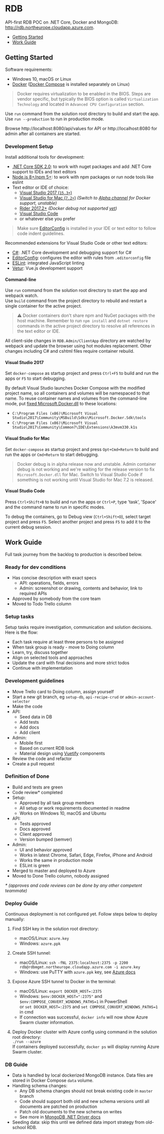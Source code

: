 # RDB
API-first RDB POC on .NET Core, Docker and MongoDB: http://rdb.northeurope.cloudapp.azure.com.

- [Getting Started](#getting-started)
- [Work Guide](#work-guide)








## Getting Started
Software requirements:
- Windows 10, macOS or Linux
- [Docker](https://www.docker.com/community-edition#/download) ([Docker Compose](https://github.com/docker/compose/releases) is installed separately on Linux)

> Docker requires virtualization to be enabled in the BIOS. Steps are vendor specific, but typically the BIOS option is called `Virtualization Technology` and located in `Advanced CPU Configuration` section.

Use `run` command from the solution root directory to build and start the app.  
Use `run --production` to run in production mode.

Browse http://localhost:8080/api/values for API or http://localhost:8080 for admin after all containers are started.

### Development Setup
Install additional tools for development:
- [.NET Core SDK 2.0](https://www.microsoft.com/net/core): to work with nuget packages and add .NET Core support to IDEs and text editors
- [Node.js 8+/npm 5+](https://nodejs.org/): to work with npm packages or run node tools like eslint
- Text editor or IDE of choice:
  - [Visual Studio 2017 (`15.3+`)](https://www.visualstudio.com/vs/)
  - [Visual Studio for Mac (`7.2+`)](https://www.visualstudio.com/vs/visual-studio-mac/) *(Switch to [Alpha channel](https://docs.microsoft.com/en-us/visualstudio/mac/update) for Docker support, unstable)*
  - [Rider 2017.2+](https://www.jetbrains.com/rider/eap/) *(Docker debug not supported [yet](https://youtrack.jetbrains.com/issue/RIDER-6410))*
  - [Visual Studio Code](https://code.visualstudio.com/)
  - or whatever else you prefer

> Make sure [EditorConfig](http://editorconfig.org/#download) is installed in your IDE or text editor to follow code indent guidelines.

Recommended extensions for Visual Studio Code or other text editors:
- [C#](https://marketplace.visualstudio.com/items?itemName=ms-vscode.csharp): .NET Core development and debugging support for C#
- [EditorConfig](https://marketplace.visualstudio.com/items?itemName=EditorConfig.EditorConfig): configures the editor with rules from `.editorconfig` file
- [ESLint](https://marketplace.visualstudio.com/items?itemName=dbaeumer.vscode-eslint): integrated JavaScript linting
- [Vetur](https://marketplace.visualstudio.com/items?itemName=octref.vetur): Vue.js development support

#### Command-line

Use `run` command from the solution root directory to start the app and webpack watch.  
Use `build` command from the project directory to rebuild and restart a single container for the active project.

> :warning: Docker containers don't share npm and NuGet packages with the host machine. Remember to run `npm install` and `dotnet restore` commands in the active project directory to resolve all references in the text editor or IDE.

All client-side changes in `RDB.Admin/ClientApp` directory are watched by webpack and update the browser using hot modules replacement. Other changes including C# and cshtml files require container rebuild.

#### Visual Studio 2017
Set `docker-compose` as startup project and press `Ctrl+F5` to build and run the apps or `F5` to start debugging.

By default Visual Studio launches Docker Compose with the modified project name, so all containers and volumes will be namespaced to that name. To reuse container names and volumes from the command-line mode, put [fixed Microsoft.Docker.dll](https://drive.google.com/open?id=0B6zzxGJlEvj6N3hqMFZEME5zVjA) to these locations:
- `C:\Program Files (x86)\Microsoft Visual Studio\2017\Community\MSBuild\Sdks\Microsoft.Docker.Sdk\tools`
- `C:\Program Files (x86)\Microsoft Visual Studio\2017\Community\Common7\IDE\Extensions\k3mvm330.k1s`

#### Visual Studio for Mac
Set `docker-compose` as startup project and press `Opt+Cmd+Return` to build and run the apps or `Cmd+Return` to start debugging.

> Docker debug is in alpha release now and unstable. Admin container debug is not working and we're waiting for the release version to fix `Microsoft.Docker.dll` for Mac. Switch to Visual Studio Code if something is not working until Visual Studio for Mac 7.2 is released.

#### Visual Studio Code
Press `Ctrl+Shift+B` to build and run the apps or `Ctrl+P`, type 'task', 'Space' and the command name to run in specific modes.

To debug the containers, go to Debug view (`Ctrl+Shift+D`), select target project and press `F5`. Select another project and press `F5` to add it to the current debug session.

## Work Guide
Full task journey from the backlog to production is described below.

### Ready for dev conditions
- Has concise description with exact specs
  - API: operations, fields, errors
  - Admin: screenshot or drawing, contents and behavior, link to required APIs
- Approved by somebody from the core team
- Moved to Todo Trello column

### Setup tasks
Setup tasks require investigation, communication and solution decisions. Here is the flow:
- Each task require at least three persons to be assigned
- When task group is ready - move to Doing column
- Learn, try, discuss together
- Align on selected tools and approaches
- Update the card with final decisions and more strict todos
- Continue with implementation

### Development guidelines
- Move Trello card to Doing column, assign yourself
- Start a new git branch, eg `setup-db`, `api-recipe-crud` or `admin-account-selector`
- Make the code
- API:
  - Seed data in DB
  - Add tests
  - Add docs
  - Add client
- Admin:
  - Mobile first
  - Based on current RDB look
  - Material design using [Vuetify](https://vuetifyjs.com/) components
- Review the code and refactor
- Create a pull request

### Definition of Done
- Build and tests are green
- Code review\* completed
- Setup:
  - Approved by all task group members
  - All setup or work requirements documented in readme
  - Works on Windows 10, macOS and Ubuntu
- API:
  - Tests approved
  - Docs approved
  - Client approved
  - Version bumped (semver)
- Admin:
  - UI and behavior approved
  - Works in latest Chrome, Safari, Edge, Firefox, iPhone and Android
  - Works the same in production mode
  - ESLint is green
- Merged to master and deployed to Azure
- Moved to Done Trello column, nobody assigned

*\* (approves and code reviews can be done by any other competent teammate)*

### Deploy Guide
Continuous deployment is not configured yet. Follow steps below to deploy manually: 
1. Find SSH key in the solution root directory:
   - macOS/Linux: `azure.key`
   - Windows: `azure.ppk`
2. Create SSH tunnel:
   - macOS/Linux: `ssh -fNL 2375:localhost:2375 -p 2200 rdb@rdbmgmt.northeurope.cloudapp.azure.com -i azure.key`
   - Windows: use PuTTY with `azure.ppk` key, see [Azure docs](https://docs.microsoft.com/en-us/azure/container-service/container-service-connect#create-an-ssh-tunnel-on-windows)

3. Expose Azure SSH tunnel to Docker in the terminal:
   - macOS/Linux: `export DOCKER_HOST=:2375`
   - Windows: `$env:DOCKER_HOST=":2375"` and `$env:COMPOSE_CONVERT_WINDOWS_PATHS=1` in PowerShell  
     or `set DOCKER_HOST=:2375` and `set COMPOSE_CONVERT_WINDOWS_PATHS=1` in cmd
   - If connection was successful, `docker info` will now show Azure Swarm cluster information.
4. Deploy Docker cluster with Azure config using command in the solution root directory:  
   `./run --azure`  
   If containers deployed successfully, `docker ps` will display running Azure Swarm cluster.

### DB Guide
- Data is handled by local dockerized MongoDB instance. Data files are stored in Docker Compose `data` volume.
- Handling schema changes:
  - Any DB schema changes should not break existing code in `master` branch
  - Code should support both old and new schema versions until all documents are patched on production
  - Patch old documents to the new schema on writes
  - See more in [MongoDB .NET Driver docs](https://mongodb.github.io/mongo-csharp-driver/2.4/reference/bson/mapping/schema_changes/)
- Seeding data: skip this until we defined data import strategy from old-school RDB.
